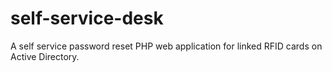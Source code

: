 # self-service-desk

A self service password reset PHP web application for linked RFID cards on Active Directory.